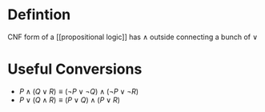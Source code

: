 # Defintion
CNF form of a [[propositional logic]] has $\wedge$ outside connecting a bunch of $\vee$

# Useful Conversions
- $P \wedge (Q \vee R) \equiv (\neg P \vee \neg Q) \wedge (\neg P \vee \neg R)$
- $P \vee (Q \wedge R) \equiv (P \vee Q) \wedge (P \vee R)$